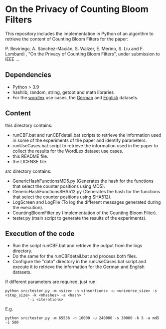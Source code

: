 # On the Privacy of Counting Bloom Filters

This repository includes the implementation in Python of an algorithm to retrieve the content of Counting Bloom Filters 
for the paper:

P. Reviriego, A. Sánchez-Macián, S. Walzer, E. Merino, S. Liu and F. Lombardi , "On the Privacy of Counting Bloom Filters", 
under submission to IEEE ...

## Dependencies
- Python > 3.9
- hashlib, random, string, getopt and math libraries
- For the [wordlex](http://www.lexique.org/?page_id=250) use cases, the [German](http://worldlex.lexique.org/files/De.Freq.2.rar) and [English](http://worldlex.lexique.org/files/Eng_US.Freq.2.rar) datasets.

## Content

this directory contains:

- runCBF.bat and runCBFdetail.bat scripts to retrieve the information used in some of the experiments of the paper and identify parameters.
- runUseCases.bat script to retrieve the information used in the paper to collect the results for the WordLex dataset use cases.
- this README file.
- the LICENSE file.

*src* directory contains:
- GenericHashFunctionsMD5.py (Generates the hash for the functions that select the counter positions using MD5).
- GenericHashFunctionsSHA512.py (Generates the hash for the functions that select the counter positions using SHA512).
- LogScreen and LogFile (To log the different messages generated during the execution).
- CountingBloomFilter.py (Implementation of the Counting Bloom Filter).
- tester.py (main script to generate the results of the experiments).

## Execution of the code

- Run the script runCBF.bat and retrieve the output from the logs directory.
- Do the same for the runCBFdetail.bat and process both files.
- Configure the "data" directory in the runUseCases.bat script and execute it to retrieve the information for the German and English datasets.

If different parameters are required, just run:

    python src/tester.py -m <size> -n <insertions> -u <universe_size> -s <step_size> -k <nhashes> -a <hash> '
              '-i <iterations>

E.g.

    python src/tester.py -m 65536 -n 10000 -u 240000 -s 30000 -k 5 -a md5 -i 500
